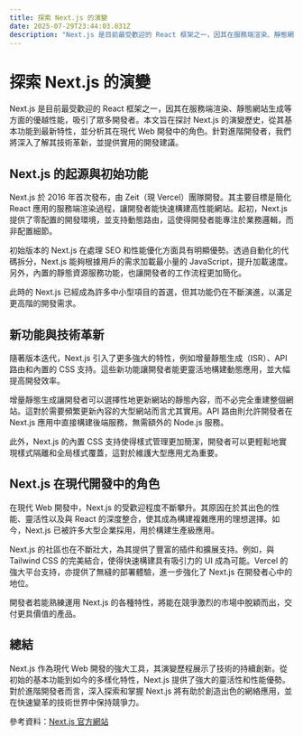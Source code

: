 ```yaml
---
title: 探索 Next.js 的演變
date: 2025-07-29T23:44:03.031Z
description: "Next.js 是目前最受歡迎的 React 框架之一，因其在服務端渲染、靜態網站生成等方面的優越性能，吸引了眾多開發者。本文旨在探討 Next.js 的演變歷史，從其基本功能到最新特性，並分析其在現代 Web 開發中的角色。針對進階開發者，我們將深入了解其技術革新，並提供實用的開發建議。"
---
```


# 探索 Next.js 的演變

Next.js 是目前最受歡迎的 React 框架之一，因其在服務端渲染、靜態網站生成等方面的優越性能，吸引了眾多開發者。本文旨在探討 Next.js 的演變歷史，從其基本功能到最新特性，並分析其在現代 Web 開發中的角色。針對進階開發者，我們將深入了解其技術革新，並提供實用的開發建議。

## Next.js 的起源與初始功能

Next.js 於 2016 年首次發布，由 Zeit（現 Vercel）團隊開發。其主要目標是簡化 React 應用的服務端渲染過程，讓開發者能快速構建高性能網站。起初，Next.js 提供了零配置的開發環境，並支持動態路由，這使得開發者能專注於業務邏輯，而非配置細節。

初始版本的 Next.js 在處理 SEO 和性能優化方面具有明顯優勢。透過自動化的代碼拆分，Next.js 能夠根據用戶的需求加載最小量的 JavaScript，提升加載速度。另外，內置的靜態資源服務功能，也讓開發者的工作流程更加簡化。

此時的 Next.js 已經成為許多中小型項目的首選，但其功能仍在不斷演進，以滿足更高階的開發需求。

## 新功能與技術革新

隨著版本迭代，Next.js 引入了更多強大的特性，例如增量靜態生成（ISR）、API 路由和內置的 CSS 支持。這些新功能讓開發者能更靈活地構建動態應用，並大幅提高開發效率。

增量靜態生成讓開發者可以選擇性地更新網站的靜態內容，而不必完全重建整個網站。這對於需要頻繁更新內容的大型網站而言尤其實用。API 路由則允許開發者在 Next.js 應用中直接構建後端服務，無需額外的 Node.js 服務。

此外，Next.js 的內置 CSS 支持使得樣式管理更加簡潔，開發者可以更輕鬆地實現樣式隔離和全局樣式覆蓋，這對於維護大型應用尤為重要。

## Next.js 在現代開發中的角色

在現代 Web 開發中，Next.js 的受歡迎程度不斷攀升。其原因在於其出色的性能、靈活性以及與 React 的深度整合，使其成為構建複雜應用的理想選擇。如今，Next.js 已被許多大型企業採用，用於構建生產級應用。

Next.js 的社區也在不斷壯大，為其提供了豐富的插件和擴展支持。例如，與 Tailwind CSS 的完美結合，使得快速構建具有吸引力的 UI 成為可能。Vercel 的強大平台支持，亦提供了無縫的部署體驗，進一步強化了 Next.js 在開發者心中的地位。

開發者若能熟練運用 Next.js 的各種特性，將能在競爭激烈的市場中脫穎而出，交付更具價值的產品。

## 總結

Next.js 作為現代 Web 開發的強大工具，其演變歷程展示了技術的持續創新。從初始的基本功能到如今的多樣化特性，Next.js 提供了強大的靈活性和性能優勢。對於進階開發者而言，深入探索和掌握 Next.js 將有助於創造出色的網絡應用，並在快速變革的技術世界中保持競爭力。

參考資料：[Next.js 官方網站](https://nextjs.org/)